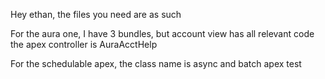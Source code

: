 Hey ethan, the files you need are as such

For the aura one, I have 3 bundles, but account view has all relevant code
the apex controller is AuraAcctHelp

For the schedulable apex, the class name is async and batch apex test
